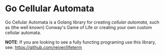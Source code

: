 # Go Cellular Automata

Go Cellular Automata is a Golang library for creating *cellular automata*, such as
(the well known) Conway's Game of Life or creating your own custom cellular automata.

**NOTE**: If you are looking to see a fully functing programing use this library, see:
https://github.com/reiver/lifeterm

